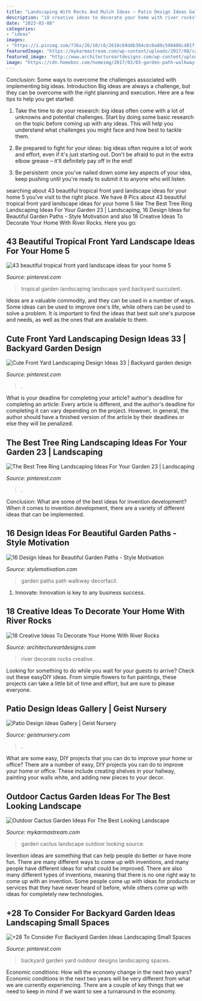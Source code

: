 ```yaml
---
title: "Landscaping With Rocks And Mulch Ideas ~ Patio Design Ideas Gallery"
description: "18 creative ideas to decorate your home with river rocks"
date: "2023-03-08"
categories:
- "ideas"
images:
- "https://i.pinimg.com/736x/26/10/c6/2610c69ddb384c6c0a89c598406cd01f.jpg"
featuredImage: "https://mykarmastream.com/wp-content/uploads/2017/08/cactus-garden-3.jpg"
featured_image: "http://www.architectureartdesigns.com/wp-content/uploads/2015/09/12.jpeg"
image: "https://cdn.homebnc.com/homeimg/2017/03/03-garden-path-walkway-ideas-homebnc.jpg"
---
```



Conclusion: Some ways to overcome the challenges associated with implementing big ideas.
Introduction
Big ideas are always a challenge, but they can be overcome with the right planning and execution. Here are a few tips to help you get started:

1. Take the time to do your research: big ideas often come with a lot of unknowns and potential challenges. Start by doing some basic research on the topic before coming up with any ideas. This will help you understand what challenges you might face and how best to tackle them.

2. Be prepared to fight for your ideas: big ideas often require a lot of work and effort, even if it's just starting out. Don't be afraid to put in the extra elbow grease – it'll definitely pay off in the end!

3. Be persistent: once you've nailed down some key aspects of your idea, keep pushing until you're ready to submit it to anyone who will listen.

	

		
searching about 43 beautiful tropical front yard landscape ideas for your home 5 you've visit to the right place. We have 8 Pics about 43 beautiful tropical front yard landscape ideas for your home 5 like The Best Tree Ring Landscaping Ideas For Your Garden 23 | Landscaping, 16 Design Ideas for Beautiful Garden Paths - Style Motivation and also 18 Creative Ideas To Decorate Your Home With River Rocks. Here you go:
		
    
## 43 Beautiful Tropical Front Yard Landscape Ideas For Your Home 5

<img loading=lazy src="https://i.pinimg.com/736x/bc/7d/ca/bc7dca732c2e6e957da0a8ac35e641d9.jpg" onerror="this.onerror=null;this.src='https://tse2.mm.bing.net/th?id=OIP.dk_XbX_x40dFmZBlGAyJGQHaNK&amp;pid=15.1';" alt="43 beautiful tropical front yard landscape ideas for your home 5">

_Source: pinterest.com_

>tropical garden landscaping landscape yard backyard succulent. 

	

Ideas are a valuable commodity, and they can be used in a number of ways. Some ideas can be used to improve one's life, while others can be used to solve a problem. It is important to find the ideas that best suit one's purpose and needs, as well as the ones that are available to them.

    
## Cute Front Yard Landscaping Design Ideas 33 | Backyard Garden Design

<img loading=lazy src="https://i.pinimg.com/736x/26/10/c6/2610c69ddb384c6c0a89c598406cd01f.jpg" onerror="this.onerror=null;this.src='https://tse4.mm.bing.net/th?id=OIP.bi8uzvsDovkQ2ld0NC-s3gHaLE&amp;pid=15.1';" alt="Cute Front Yard Landscaping Design Ideas 33 | Backyard garden design">

_Source: pinterest.com_

>. 

	

What is your deadline for completing your article?
author's deadline for completing an article:
Every article is different, and the author's deadline for completing it can vary depending on the project. However, in general, the author should have a finished version of the article by their deadlines or else they will be penalized.

    
## The Best Tree Ring Landscaping Ideas For Your Garden 23 | Landscaping

<img loading=lazy src="https://i.pinimg.com/736x/bc/9f/8d/bc9f8df576668bd40cfd1df46f6ad39f.jpg" onerror="this.onerror=null;this.src='https://tse3.mm.bing.net/th?id=OIP.CJqnPeb-T6z1bfafNVusWQHaKQ&amp;pid=15.1';" alt="The Best Tree Ring Landscaping Ideas For Your Garden 23 | Landscaping">

_Source: pinterest.com_

>. 

	

Conclusion: What are some of the best ideas for invention development?
When it comes to invention development, there are a variety of different ideas that can be implemented.

    
## 16 Design Ideas For Beautiful Garden Paths - Style Motivation

<img loading=lazy src="https://cdn.homebnc.com/homeimg/2017/03/03-garden-path-walkway-ideas-homebnc.jpg" onerror="this.onerror=null;this.src='https://tse2.mm.bing.net/th?id=OIP.g9TboAADUzNH7oQNolEiZAHaLI&amp;pid=15.1';" alt="16 Design Ideas for Beautiful Garden Paths - Style Motivation">

_Source: stylemotivation.com_

>garden paths path walkway decorfacil. 

	

1. Innovate: Innovation is key to any business success.

    
## 18 Creative Ideas To Decorate Your Home With River Rocks

<img loading=lazy src="http://www.architectureartdesigns.com/wp-content/uploads/2015/09/12.jpeg" onerror="this.onerror=null;this.src='https://tse1.mm.bing.net/th?id=OIP.IUUM4jmmMTMUw2tUqMyuywHaJ4&amp;pid=15.1';" alt="18 Creative Ideas To Decorate Your Home With River Rocks">

_Source: architectureartdesigns.com_

>river decorate rocks creative. 

	

Looking for something to do while you wait for your guests to arrive? Check out these easyDIY ideas. From simple flowers to fun paintings, these projects can take a little bit of time and effort, but are sure to please everyone.

    
## Patio Design Ideas Gallery | Geist Nursery

<img loading=lazy src="https://www.geistnursery.com/wp-content/gallery/patio-design-ideas/patio-wall.JPG" onerror="this.onerror=null;this.src='https://tse1.mm.bing.net/th?id=OIP.isIJOAxFipkYmxyhWRjpiAHaE8&amp;pid=15.1';" alt="Patio Design Ideas Gallery | Geist Nursery">

_Source: geistnursery.com_

>. 

	

What are some easy, DIY projects that you can do to improve your home or office?
There are a number of easy, DIY projects you can do to improve your home or office. These include creating shelves in your hallway, painting your walls white, and adding new pieces to your decor.

    
## Outdoor Cactus Garden Ideas For The Best Looking Landscape

<img loading=lazy src="https://mykarmastream.com/wp-content/uploads/2017/08/cactus-garden-3.jpg" onerror="this.onerror=null;this.src='https://tse4.mm.bing.net/th?id=OIP.7bfTfsnWBk-McYU04PVy5QHaJ4&amp;pid=15.1';" alt="Outdoor Cactus Garden Ideas For The Best Looking Landscape">

_Source: mykarmastream.com_

>garden cactus landscape outdoor looking source. 

	

Invention ideas are something that can help people do better or have more fun. There are many different ways to come up with inventions, and many people have different ideas for what could be improved. There are also many different types of inventions, meaning that there is no one right way to come up with an invention. Some people come up with ideas for products or services that they have never heard of before, while others come up with ideas for completely new technologies.

    
## +28 To Consider For Backyard Garden Ideas Landscaping Small Spaces

<img loading=lazy src="https://i.pinimg.com/736x/66/3f/77/663f77e24ff9097101bc01eda23576ff.jpg" onerror="this.onerror=null;this.src='https://tse1.mm.bing.net/th?id=OIP.H1cZ0CWN93JB_22FLDo0GQHaJ3&amp;pid=15.1';" alt="+28 To Consider For Backyard Garden Ideas Landscaping Small Spaces">

_Source: pinterest.com_

>backyard garden yard outdoor designs landscaping spaces. 

	

Economic conditions: How will the economy change in the next two years?
Economic conditions in the next two years will be very different from what we are currently experiencing. There are a couple of key things that we need to keep in mind if we want to see a turnaround in the economy.

